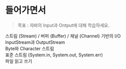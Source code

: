 # 들어가면서
> 목표 : 자바의 Input과 Ontput에 대해 학습하세요.
  
스트림 (Stream) / 버퍼 (Buffer) / 채널 (Channel) 기반의 I/O     
InputStream과 OutputStream        
Byte와 Character 스트림     
표준 스트림 (System.in, System.out, System.err)      
파일 읽고 쓰기   

  

